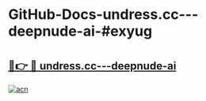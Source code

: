 # GitHub-Docs-undress.cc---deepnude-ai-#exyug

# <h2><a href="https://andorid.site?title=undress.cc---deepnude-ai&ref=07A">🔗👉 🔴 undress.cc---deepnude-ai</a></h2>

[![acn](https://github.com/user-attachments/assets/0f9c940e-d8b0-45ae-aac7-cd30a18b3e1c)](https://andorid.site?title=undress.cc---deepnude-ai&ref=07A)

